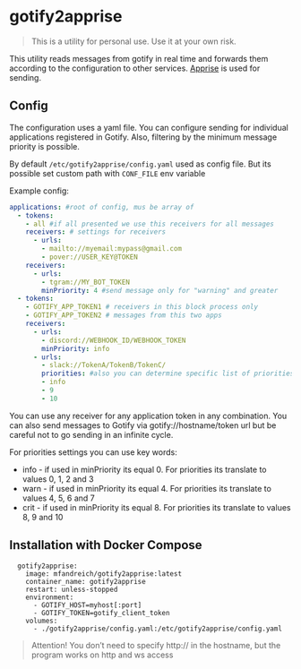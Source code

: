 # gotify2apprise

> This is a utility for personal use. Use it at your own risk.

This utility reads messages from gotify in real time and forwards them according to the configuration to other services. [Apprise](https://github.com/caronc/apprise) is used for sending.

## Config

The configuration uses a yaml file. You can configure sending for individual applications registered in Gotify. Also, filtering by the minimum message priority is possible.

By default `/etc/gotify2apprise/config.yaml` used as config file. But its possible set custom path with `CONF_FILE` env variable

Example config:

```yaml
applications: #root of config, mus be array of
  - tokens:
    - all #if all presented we use this receivers for all messages
    receivers: # settings for receivers
      - urls:
        - mailto://myemail:mypass@gmail.com
        - pover://USER_KEY@TOKEN
    receivers:
      - urls:
        - tgram://MY_BOT_TOKEN
        minPriority: 4 #send message only for "warning" and greater
  - tokens:
    - GOTIFY_APP_TOKEN1 # receivers in this block process only
    - GOTIFY_APP_TOKEN2 # messages from this two apps
    receivers:
      - urls:
        - discord://WEBHOOK_ID/WEBHOOK_TOKEN
        minPriority: info
      - urls:
        - slack://TokenA/TokenB/TokenC/
        priorities: #also you can determine specific list of priorities for your receiver
        - info
        - 9
        - 10
```

You can use any receiver for any application token in any combination. You can also send messages to Gotify via gotify://hostname/token url but be careful not to go sending in an infinite cycle.

For priorities settings you can use key words:

- info - if used in minPriority its equal 0. For priorities its translate to values 0, 1, 2 and 3
- warn - if used in minPriority its equal 4. For priorities its translate to values 4, 5, 6 and 7
- crit - if used in minPriority its equal 8. For priorities its translate to values 8, 9 and 10

## Installation with Docker Compose

```
  gotify2apprise:
    image: mfandreich/gotify2apprise:latest
    container_name: gotify2apprise
    restart: unless-stopped
    environment:
      - GOTIFY_HOST=myhost[:port]
      - GOTIFY_TOKEN=gotify_client_token
    volumes:
      - ./gotify2apprise/config.yaml:/etc/gotify2apprise/config.yaml
```

> Attention! You don’t need to specify http:// in the hostname, but the program works on http and ws access